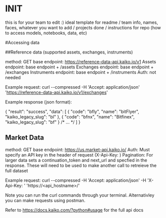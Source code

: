 # INIT

this is for your team to edit :)
ideal template for readme
/ team info, names, faces, whatever you want to add
/ projects done
/ instructions for repo (how to access models, notebooks, data, etc)

#Accessing data 

##Reference data (supported assets, exchanges, instruments)

method: GET
base endpoint: https://reference-data-api.kaiko.io/v1
Assets endpoint: base endpoint + /assets
Exchanges endpoint: base endpoint + /exchanges
Instruments endpoint: base endpoint + /instruments
Auth: not needed

Example request: curl --compressed -H 'Accept: application/json' 'https://reference-data-api.kaiko.io/v1/exchanges'

Example response (json format):

{
  "result": "success",
  "data": [
    {
      "code": "bfly",
      "name": "bitFlyer",
      "kaiko_legacy_slug": "bl"
    },
    {
      "code": "bfnx",
      "name": "Bitfinex",
      "kaiko_legacy_slug": "bf"
    }
    /* ... */
  ]
}

## Market Data

method: GET
base endpoint: https://us.market-api.kaiko.io/
Auth: Must specify an API key in the header of request (X-Api-Key: <client-api-key>)
Pagination: For larger data sets a continuation_token and next_url and specfied in the response. These will need to be used to make another call to retreieve the full dataset

Example request: curl --compressed -H 'Accept: application/json' -H 'X-Api-Key: <client-api-key>' 'https://<api_hostname>/<endpoint>'

Note you can run the curl commands through your terminal. Alternativley you can make requests using postman. 

Refer to https://docs.kaiko.com/?python#usage for the full api docs 
